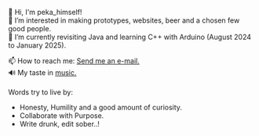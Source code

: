 👋 Hi, I'm peka_himself! <br>
👀 I’m interested in making prototypes, websites, beer and a chosen few good people.<br>
🌱 I’m currently revisiting Java and learning C++ with Arduino (August 2024 to January 2025).<br>

📫 How to reach me: [Send me an e-mail.](mailto:per.chr.vain@gmail.com)<br>
🔊 My taste in [music.](https://open.spotify.com/user/pkmetal91?si=4020fdb395054406)<br>
<br>
Words try to live by:
- Honesty, Humility and a good amount of curiosity.
- Collaborate with Purpose.
- Write drunk, edit sober..!

